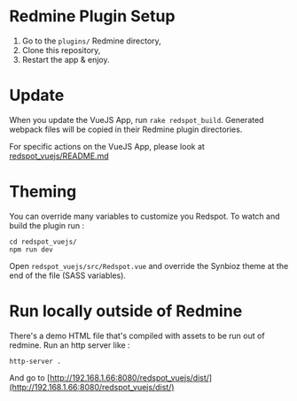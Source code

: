 # Redmine Plugin Setup

1. Go to the `plugins/` Redmine directory,
1. Clone this repository,
1. Restart the app & enjoy.

# Update

When you update the VueJS App, run `rake redspot_build`.
Generated webpack files will be copied in their Redmine plugin directories.

For specific actions on the VueJS App, please look at [redspot_vuejs/README.md](redspot_vuejs/README.md)

# Theming

You can override many variables to customize you Redspot.
To watch and build the plugin run :
```
cd redspot_vuejs/
npm run dev
```

Open `redspot_vuejs/src/Redspot.vue` and override the Synbioz theme at the end of the file (SASS variables).

# Run locally outside of Redmine

There's a demo HTML file that's compiled with assets to be run out of redmine.
Run an http server like :

```
http-server . 
```

And go to [http://192.168.1.66:8080/redspot_vuejs/dist/](http://192.168.1.66:8080/redspot_vuejs/dist/)